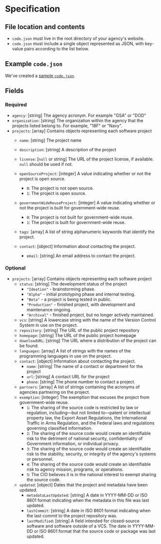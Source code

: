 # Specification

## File location and contents

*   `code.json` must live in the root directory of your agency's website.
*   `code.json` must include a single object represented as JSON, with key-value pairs according to the list below.

## Example `code.json`

We've created a [sample `code.json`](https://github.com/presidential-innovation-fellows/code-gov-web/blob/master/_draft_content/schema/code.json).

## Fields

### Required

*   `agency`: [string] The agency acronym. For example "GSA" or "DOD"
*   `organization`: [string] The organization within the agency that the projects listed belong to. For example, "18F" or "Navy".
*   `projects`: [array] Contains objects representing each software project
    *   `name`: [string] The project name
    *   `description`: [string] A description of the project
    *   `license`: [`null` or string] The URL of the project license, if available. `null` should be used if not.
    *   `openSourceProject`: [integer] A value indicating whether or not the project is open source.

         *   `0`: The project is not open source.
         *   `1`: The project is open source.

    *   `governmentWideReuseProject`: [integer] A value indicating whether or not the project is built for government-wide reuse.
        *   `0`: The project is not built for government-wide reuse.
        *   `1`: The project is built for government-wide reuse.
    *   `tags`: [array] A list of string alphanumeric keywords that identify the project.
    *   `contact`: [object] Information about contacting the project.
        *   `email`: [string] An email address to contact the project.

### Optional

*   `projects`: [array] Contains objects representing each software project
    *   `status`: [string] The development status of the project
        *   `"Ideation"` - brainstorming phase.
        *   `"Alpha"` - initial prototyping phase and internal testing.
        *   `"Beta"` - a project is being tested in public.
        *   `"Production"` - finished project, with development and maintenance ongoing.
        *   `"Archival"` - finished project, but no longer actively maintained.
    *   `vcs`: [string] A lowercase string with the name of the Version Control System in use on the project.
    *   `repository`: [string] The URL of the public project repository
    *   `homepage`: [string] The URL of the public project homepage
    *   `downloadURL`: [string] The URL where a distribution of the project can be found.
    *   `languages`: [array] A list of strings with the names of the programming languages in use on the project.
    *   `contact`: [object] Information about contacting the project.
        *   `name`: [string] The name of a contact or department for the project
        *   `url`: [string] A contact URL for the project
        *   `phone`: [string] The phone number to contact a project.
    *   `partners`: [array] A list of strings containing the acronyms of agencies partnering on the project.
    *   `exemption`: [integer] The exemption that excuses the project from government-wide reuse.
        *   `1`: The sharing of the source code is restricted by law or regulation, including—but not limited to—patent or intellectual property law, the Export Asset Regulations, the International Traffic in Arms Regulation, and the Federal laws and regulations governing classified information.
        *   `2`: The sharing of the source code would create an identifiable risk to the detriment of national security, confidentiality of Government information, or individual privacy.
        *   `3`: The sharing of the source code would create an identifiable risk to the stability, security, or integrity of the agency's systems or personnel.
        *   `4`: The sharing of the source code would create an identifiable risk to agency mission, programs, or operations.
        *   `5`: The CIO believes it is in the national interest to exempt sharing the source code.
    *   `updated`: [object] Dates that the project and metadata have been updated.
        *   `metadataLastUpdated`: [string] A date in YYYY-MM-DD or ISO 8601 format indicating when the metadata in this file was last updated.
        *   `lastCommit`: [string] A date in ISO 8601 format indicating when the last commit to the project repository was.
        *   `lastModified`: [string] A field intended for closed-source software and software outside of a VCS. The date in YYYY-MM-DD or ISO 8601 format that the source code or package was last updated.

